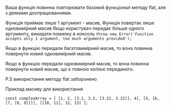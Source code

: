 Ваша функція повинна повторювати базовий функціонал методу flat, але з деякими доопрацюваннями.

Функція приймає лише 1 аргумент - масив,
Функція повертає лише одновимірний масив
Якщо користувач передає більше одного аргументу, викидати помилку в консоль
`throw new Error('Function accepts only 1 argument, too much arguments provided');`

Якщо в функцію передали багатовимірний масив, то вона повинна повернути новий одновимірний масив.

Якщо в функцію передали одновимірний масив, то вона повинна повернути новий масив, що є повною копією переданого.

P.S використання методу flat заборонено

Приклад масиву для використання

`const complexArray = [
[1, 2, [3.1, 3.2, [3.21, 3.22]], 4],
[5, [6, [7, [8, 9]]]],
[[10, 11], 12, 13]
];`
